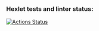 ### Hexlet tests and linter status:
[![Actions Status](https://github.com/DmitriyKutsilin/frontend-project-lvl1/actions/workflows/hexlet-check.yml/badge.svg)](https://github.com/DmitriyKutsilin/frontend-project-lvl1/actions)